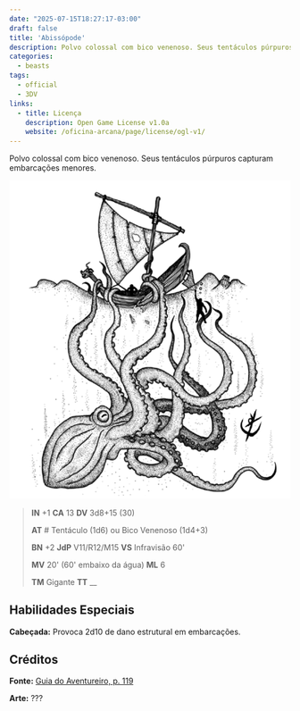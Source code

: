 ```yaml
---
date: "2025-07-15T18:27:17-03:00"
draft: false
title: 'Abissópode'
description: Polvo colossal com bico venenoso. Seus tentáculos púrpuros capturam embarcações menores.
categories:
  - beasts
tags:
  - official
  - 3DV
links:
  - title: Licença
    description: Open Game License v1.0a
    website: /oficina-arcana/page/license/ogl-v1/
---
```


Polvo colossal com bico venenoso. Seus tentáculos púrpuros capturam embarcações menores.

![Abissópode](abissopode.png)

> **IN** +1 **CA** 13 **DV** 3d8+15 (30)
>
> **AT** # Tentáculo (1d6) ou Bico Venenoso (1d4+3)
>
> **BN** +2 **JdP** V11/R12/M15 **VS** Infravisão 60'
>
> **MV** 20' (60' embaixo da água) **ML** 6
>
> **TM** Gigante **TT** __

## Habilidades Especiais

**Cabeçada:** Provoca 2d10 de dano estrutural em embarcações.

## Créditos

**Fonte:** [Guia do Aventureiro, p. 119](https://www.arcanaprimaria.com/about-3)

**Arte:** ???